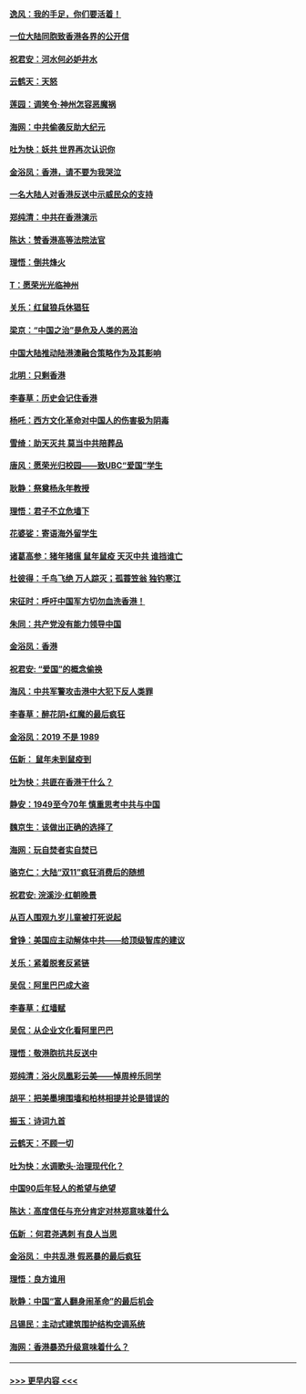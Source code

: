 #### [逸风：我的手足，你们要活着！](../pages/nsc993/n11676352.md?t=11241533) 
#### [一位大陆同胞致香港各界的公开信](../pages/nsc993/n11675761.md?t=11241533) 
#### [祝君安：河水何必妒井水](../pages/nsc993/n11675746.md?t=11241533) 
#### [云鹤天：天怒](../pages/nsc993/n11675718.md?t=11241533) 
#### [莲园：调笑令‧神州怎容恶魔祸](../pages/nsc993/n11675648.md?t=11241533) 
#### [海网：中共偷袭反助大纪元](../pages/nsc993/n11673515.md?t=11241533) 
#### [吐为快：妖共 世界再次认识你](../pages/nsc993/n11673506.md?t=11241533) 
#### [金浴凤：香港，请不要为我哭泣](../pages/nsc993/n11673248.md?t=11241533) 
#### [一名大陆人对香港反送中示威民众的支持](../pages/nsc993/n11672615.md?t=11241533) 
#### [郑纯清：中共在香港演示](../pages/nsc993/n11670539.md?t=11241533) 
#### [陈达：赞香港高等法院法官](../pages/nsc993/n11669542.md?t=11241533) 
#### [理悟：倒共烽火](../pages/nsc993/n11668844.md?t=11241533) 
#### [T：愿荣光光临神州](../pages/nsc993/n11668421.md?t=11241533) 
#### [关乐：红鼠狼兵休猖狂](../pages/nsc993/n11668378.md?t=11241533) 
#### [梁京：“中国之治”是危及人类的恶治](../pages/nsc993/n11668328.md?t=11241533) 
#### [中国大陆推动陆港澳融合策略作为及其影响](../pages/nsc993/n11668157.md?t=11241533) 
#### [北明：只剩香港](../pages/nsc993/n11668002.md?t=11241533) 
#### [李春草：历史会记住香港](../pages/nsc993/n11667927.md?t=11241533) 
#### [杨吒：西方文化革命对中国人的伤害极为阴毒](../pages/nsc993/n11664521.md?t=11241533) 
#### [雪绮：助天灭共 莫当中共陪葬品](../pages/nsc993/n11662650.md?t=11241533) 
#### [唐风：愿荣光归校园——致UBC“爱国”学生](../pages/nsc993/n11662194.md?t=11241533) 
#### [耿静：祭奠杨永年教授](../pages/nsc993/n11662514.md?t=11241533) 
#### [理悟：君子不立危墙下](../pages/nsc993/n11662172.md?t=11241533) 
#### [花婆娑：寄语海外留学生](../pages/nsc993/n11662121.md?t=11241533) 
#### [诸葛高参：猪年猪瘟 鼠年鼠疫 天灭中共 谁挡谁亡](../pages/nsc993/n11661980.md?t=11241533) 
#### [杜彼得：千鸟飞绝 万人踪灭；孤蓑笠翁 独钓寒江](../pages/nsc993/n11661170.md?t=11241533) 
#### [宋征时：呼吁中国军方切勿血洗香港！](../pages/nsc993/n11415318.md?t=11241533) 
#### [朱同：共产党没有能力领导中国](../pages/nsc993/n11660421.md?t=11241533) 
#### [金浴凤：香港](../pages/nsc993/n11660419.md?t=11241533) 
#### [祝君安: “爱国”的概念偷换](../pages/nsc993/n11659706.md?t=11241533) 
#### [海风：中共军警攻击港中大犯下反人类罪](../pages/nsc993/n11659632.md?t=11241533) 
#### [李春草：醉花阴•红魔的最后疯狂](../pages/nsc993/n11659287.md?t=11241533) 
#### [金浴凤：2019 不是 1989](../pages/nsc993/n11657663.md?t=11241533) 
#### [伍新： 鼠年未到鼠疫到](../pages/nsc993/n11655098.md?t=11241533) 
#### [吐为快：共匪在香港干什么？](../pages/nsc993/n11654891.md?t=11241533) 
#### [静安：1949至今70年 慎重思考中共与中国](../pages/nsc993/n11651244.md?t=11241533) 
#### [魏京生：该做出正确的选择了](../pages/nsc993/n11653084.md?t=11241533) 
#### [海网：玩自焚者实自焚已](../pages/nsc993/n11652423.md?t=11241533) 
#### [骆克仁：大陆“双11”疯狂消费后的随想](../pages/nsc993/n11652305.md?t=11241533) 
#### [祝君安: 浣溪沙·红朝晚景](../pages/nsc993/n11652258.md?t=11241533) 
#### [从百人围观九岁儿童被打死说起](../pages/nsc993/n11651030.md?t=11241533) 
#### [曾铮：美国应主动解体中共——给顶级智库的建议](../pages/nsc993/n11649888.md?t=11241533) 
#### [关乐：紧着脱套反紧链](../pages/nsc993/n11649069.md?t=11241533) 
#### [吴侃：阿里巴巴成大盗](../pages/nsc993/n11645523.md?t=11241533) 
#### [李春草：红墙赋](../pages/nsc993/n11646389.md?t=11241533) 
#### [吴侃：从企业文化看阿里巴巴](../pages/nsc993/n11645476.md?t=11241533) 
#### [理悟：敬港胞抗共反送中](../pages/nsc993/n11645466.md?t=11241533) 
#### [郑纯清：浴火凤凰彩云美——悼周梓乐同学](../pages/nsc993/n11645155.md?t=11241533) 
#### [胡平：把美墨境围墙和柏林相提并论是错误的](../pages/nsc993/n11645134.md?t=11241533) 
#### [振玉：诗词九首](../pages/nsc993/n11644081.md?t=11241533) 
#### [云鹤天：不顾一切](../pages/nsc993/n11643508.md?t=11241533) 
#### [吐为快：水调歌头·治理现代化？](../pages/nsc993/n11643485.md?t=11241533) 
#### [中国90后年轻人的希望与绝望](../pages/nsc993/n11642317.md?t=11241533) 
#### [陈达：高度信任与充分肯定对林郑意味着什么](../pages/nsc993/n11641441.md?t=11241533) 
#### [伍新 ：何君尧遇刺 有良人当思](../pages/nsc993/n11641503.md?t=11241533) 
#### [金浴凤： 中共乱港  假恶暴的最后疯狂](../pages/nsc993/n11641495.md?t=11241533) 
#### [理悟：良方谁用](../pages/nsc993/n11641463.md?t=11241533) 
#### [耿静：中国“富人翻身闹革命”的最后机会](../pages/nsc993/n11640655.md?t=11241533) 
#### [吕锡民：主动式建筑围护结构空调系统](../pages/nsc993/n11640168.md?t=11241533) 
#### [海网：香港暴恐升级意味着什么？](../pages/nsc993/n11635904.md?t=11241533) 

----
#### [ >>> 更早内容 <<< ](../indexes/nsc993-earlier.md)
